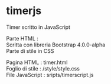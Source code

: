 # timerjs
Timer scritto in JavaScript

Parte HTML :  
Scritta con libreria Bootstrap 4.0.0-alpha  
Parte di stile in CSS 

Pagina HTML : timer.html  
Foglio di stile : /style/style.css  
File JavaScript : sripts/timerscript.js


